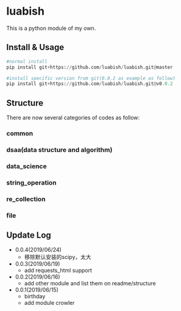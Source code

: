 # luabish

This is a python module of my own.

## Install & Usage
```python
#normal install
pip install git+https://github.com/luabish/luabish.git@master

#install specific version from git(0.0.2 as example as follow)
pip install git+https://github.com/luabish/luabish.git@v0.0.2
```
## Structure

There are now several categories of codes as follow:

### common

### dsaa(data structure and algorithm)

### data_science

### string_operation

### re_collection

### file

## Update Log
- 0.0.4(2019/06/24)
  - 移除默认安装的scipy，太大
- 0.0.3(2019/06/19)
  - add requests_html support
- 0.0.2(2019/06/16)
  - add other module and list them on readme/structure
- 0.0.1(2019/06/15)
  - birthday
  - add module crowler
